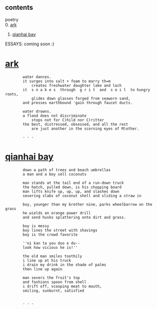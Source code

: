## contents 

poetry <br/>
0. [ark](#ark)
1. [qianhai bay](#qianhaibay)

ESSAYS: 
coming soon :) 

# <ins> ark </ins> 

            water dances.
            it surges into salt + foam to marry th=m
                creates freshwater daughter lake and loch
            it  s n a k e s  through  g r i t  and  s o i l  to hungry roots,
                glides down glasses forged from seaworn sand,
            and presses earthbound 'gain through faucet ducts.

            water drowns.
            a flood does not discriminate
                stops not for C)hild nor C)ritter
            the best, distressed, obsessed, and all the rest
                are just another in the scorning eyes of M)other.

            - - - 


# <ins> qianhai bay </ins>

            down a path of trees and beach umbrellas
            a man and a boy sell coconuts

            man stands at the tail end of a run-down truck
            the hatch, pulled down, is his chopping board
            man lifts knife up, up, up, and slashes down
            severing slabs of coconut shell and sliding a straw in

            boy, younger than my brother nine, parks wheelbarrow on the grass
            he wields an orange power drill
            and send husks splattering onto dirt and grass.

            boy is messy
            boy lines the street with shavings
            boy is the crowd favorite

            ''ni kan ta you duo e du--
            look how vicious he is!''

            the old man smiles toothily
            i line up at his truck
            i drain my drink in the shade of palms
            then line up again

            man severs the fruit's top
            and fashions spoon from shell
            i drift off, scooping meat to mouth,
            smiling, sunburnt, satisfied
            
            
            - - - 

